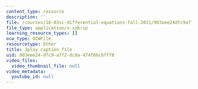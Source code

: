 ```yaml
---
content_type: resource
description: ''
file: /courses/18-03sc-differential-equations-fall-2011/903eee24dfc9aff2dc8a474f86c6fff8_te6Mplq3DCU.srt
file_type: application/x-subrip
learning_resource_types: []
ocw_type: OCWFile
resourcetype: Other
title: 3play caption file
uid: 903eee24-dfc9-aff2-dc8a-474f86c6fff8
video_files:
  video_thumbnail_file: null
video_metadata:
  youtube_id: null
---
```

